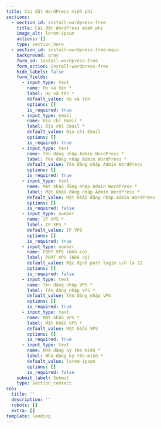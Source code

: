 ```yaml
---
title: Cài đặt WordPress miễn phí
sections:
  - section_id: install-wordpress-free
    title: Cài đặt WordPress miễn phí
    image_alt: lorem-ipsum
    actions: []
    type: section_hero
  - section_id: install-wordpress-free-main
    background: gray
    form_id: install-wordpress-free
    form_action: install-wordpress-free
    hide_labels: false
    form_fields:
      - input_type: text
        name: Họ và tên *
        label: Họ và tên *
        default_value: Họ và tên
        options: []
        is_required: true
      - input_type: email
        name: Địa chỉ Email *
        label: Địa chỉ Email *
        default_value: Địa chỉ Email
        options: []
        is_required: true
      - input_type: text
        name: Tên đăng nhập Admin WordPress *
        label: Tên đăng nhập Admin WordPress *
        default_value: Tên đăng nhập Admin WordPress
        options: []
        is_required: true
      - input_type: text
        name: Mật khẩu đăng nhập Admin WordPress *
        label: Mật khẩu đăng nhập Admin WordPress *
        default_value: Mật khẩu đăng nhập Admin WordPress
        options: []
        is_required: false
      - input_type: number
        name: IP VPS *
        label: IP VPS *
        default_value: IP VPS
        options: []
        is_required: true
      - input_type: number
        name: PORT VPS (Nếu có)
        label: PORT VPS (Nếu có)
        default_value: Mặc định port login ssh là 22
        options: []
        is_required: false
      - input_type: text
        name: Tên đăng nhập VPS *
        label: Tên đăng nhập VPS *
        default_value: Tên đăng nhập VPS
        options: []
        is_required: true
      - input_type: text
        name: Mật khẩu VPS *
        label: Mật khẩu VPS *
        default_value: Mật khẩu VPS
        options: []
        is_required: true
      - input_type: text
        name: Nhà đăng ký tên miền *
        label: Nhà đăng ký tên miền *
        default_value: lorem-ipsum
        options: []
        is_required: false
    submit_label: Submit
    type: section_contact
seo:
  title: ''
  description: ''
  robots: []
  extra: []
template: landing
---
```

